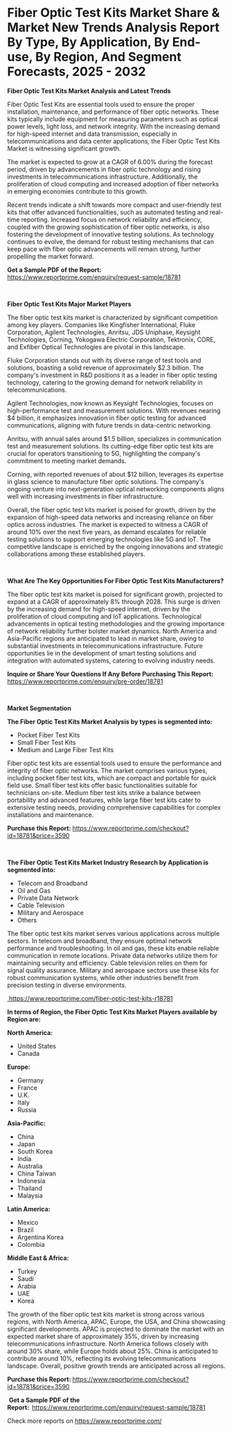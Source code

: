 <p><h1>Fiber Optic Test Kits Market Share & Market New Trends Analysis Report By Type, By Application, By End-use, By Region, And Segment Forecasts, 2025 - 2032</h1></p><p><strong>Fiber Optic Test Kits Market Analysis and Latest Trends</strong></p>
<p><p>Fiber Optic Test Kits are essential tools used to ensure the proper installation, maintenance, and performance of fiber optic networks. These kits typically include equipment for measuring parameters such as optical power levels, light loss, and network integrity. With the increasing demand for high-speed internet and data transmission, especially in telecommunications and data center applications, the Fiber Optic Test Kits Market is witnessing significant growth.</p><p>The market is expected to grow at a CAGR of 6.00% during the forecast period, driven by advancements in fiber optic technology and rising investments in telecommunications infrastructure. Additionally, the proliferation of cloud computing and increased adoption of fiber networks in emerging economies contribute to this growth. </p><p>Recent trends indicate a shift towards more compact and user-friendly test kits that offer advanced functionalities, such as automated testing and real-time reporting. Increased focus on network reliability and efficiency, coupled with the growing sophistication of fiber optic networks, is also fostering the development of innovative testing solutions. As technology continues to evolve, the demand for robust testing mechanisms that can keep pace with fiber optic advancements will remain strong, further propelling the market forward.</p></p>
<p><strong>Get a Sample PDF of the Report:&nbsp;</strong> <a href="https://www.reportprime.com/enquiry/request-sample/18781?utm_campaign=3120&utm_medium=2&utm_source=Github&utm_content=ia&utm_term=19032025&utm_id=fiber-optic-test-kits">https://www.reportprime.com/enquiry/request-sample/18781</a></p>
<p>&nbsp;</p>
<p><strong>Fiber Optic Test Kits Major Market Players</strong></p>
<p><p>The fiber optic test kits market is characterized by significant competition among key players. Companies like Kingfisher International, Fluke Corporation, Agilent Technologies, Anritsu, JDS Uniphase, Keysight Technologies, Corning, Yokogawa Electric Corporation, Tektronix, CORE, and Exfiber Optical Technologies are pivotal in this landscape.</p><p>Fluke Corporation stands out with its diverse range of test tools and solutions, boasting a solid revenue of approximately $2.3 billion. The company's investment in R&D positions it as a leader in fiber optic testing technology, catering to the growing demand for network reliability in telecommunications.</p><p>Agilent Technologies, now known as Keysight Technologies, focuses on high-performance test and measurement solutions. With revenues nearing $4 billion, it emphasizes innovation in fiber optic testing for advanced communications, aligning with future trends in data-centric networking.</p><p>Anritsu, with annual sales around $1.5 billion, specializes in communication test and measurement solutions. Its cutting-edge fiber optic test kits are crucial for operators transitioning to 5G, highlighting the company's commitment to meeting market demands.</p><p>Corning, with reported revenues of about $12 billion, leverages its expertise in glass science to manufacture fiber optic solutions. The company's ongoing venture into next-generation optical networking components aligns well with increasing investments in fiber infrastructure.</p><p>Overall, the fiber optic test kits market is poised for growth, driven by the expansion of high-speed data networks and increasing reliance on fiber optics across industries. The market is expected to witness a CAGR of around 10% over the next five years, as demand escalates for reliable testing solutions to support emerging technologies like 5G and IoT. The competitive landscape is enriched by the ongoing innovations and strategic collaborations among these established players.</p></p>
<p>&nbsp;</p>
<p><strong>What Are The Key Opportunities For Fiber Optic Test Kits Manufacturers?</strong></p>
<p><p>The fiber optic test kits market is poised for significant growth, projected to expand at a CAGR of approximately 8% through 2028. This surge is driven by the increasing demand for high-speed internet, driven by the proliferation of cloud computing and IoT applications. Technological advancements in optical testing methodologies and the growing importance of network reliability further bolster market dynamics. North America and Asia-Pacific regions are anticipated to lead in market share, owing to substantial investments in telecommunications infrastructure. Future opportunities lie in the development of smart testing solutions and integration with automated systems, catering to evolving industry needs.</p></p>
<p><strong>Inquire or Share Your Questions If Any Before Purchasing This Report:</strong> <a href="https://www.reportprime.com/enquiry/pre-order/18781?utm_campaign=3120&utm_medium=2&utm_source=Github&utm_content=ia&utm_term=19032025&utm_id=fiber-optic-test-kits">https://www.reportprime.com/enquiry/pre-order/18781</a></p>
<p>&nbsp;</p>
<p><strong>Market Segmentation</strong></p>
<p><strong>The Fiber Optic Test Kits Market Analysis by types is segmented into:</strong></p>
<p><ul><li>Pocket Fiber Test Kits</li><li>Small Fiber Test Kits</li><li>Medium and Large Fiber Test Kits</li></ul></p>
<p><p>Fiber optic test kits are essential tools used to ensure the performance and integrity of fiber optic networks. The market comprises various types, including pocket fiber test kits, which are compact and portable for quick field use. Small fiber test kits offer basic functionalities suitable for technicians on-site. Medium fiber test kits strike a balance between portability and advanced features, while large fiber test kits cater to extensive testing needs, providing comprehensive capabilities for complex installations and maintenance.</p></p>
<p><strong>Purchase this Report:&nbsp;</strong><a href="https://www.reportprime.com/checkout?id=18781&price=3590&utm_campaign=3120&utm_medium=2&utm_source=Github&utm_content=ia&utm_term=19032025&utm_id=fiber-optic-test-kits">https://www.reportprime.com/checkout?id=18781&price=3590</a></p>
<p>&nbsp;</p>
<p><strong>The Fiber Optic Test Kits Market Industry Research by Application is segmented into:</strong></p>
<p><ul><li>Telecom and Broadband</li><li>Oil and Gas</li><li>Private Data Network</li><li>Cable Television</li><li>Military and Aerospace</li><li>Others</li></ul></p>
<p><p>The fiber optic test kits market serves various applications across multiple sectors. In telecom and broadband, they ensure optimal network performance and troubleshooting. In oil and gas, these kits enable reliable communication in remote locations. Private data networks utilize them for maintaining security and efficiency. Cable television relies on them for signal quality assurance. Military and aerospace sectors use these kits for robust communication systems, while other industries benefit from precision testing in diverse environments.</p></p>
<p><a href="https://www.reportprime.com/fiber-optic-test-kits-r18781?utm_campaign=3120&utm_medium=2&utm_source=Github&utm_content=ia&utm_term=19032025&utm_id=fiber-optic-test-kits">&nbsp;https://www.reportprime.com/fiber-optic-test-kits-r18781</a></p>
<p><strong>In terms of Region, the Fiber Optic Test Kits Market Players available by Region are:</strong></p>
<p>
    <p> <strong> North America: </strong>
        <ul>
            <li>United States</li>
            <li>Canada</li>
        </ul>
        </p> 
    <p> <strong> Europe: </strong>
        <ul>
            <li>Germany</li>
            <li>France</li>
            <li>U.K.</li>
            <li>Italy</li>
            <li>Russia</li>
        </ul>
        </p> 
    <p> <strong> Asia-Pacific: </strong>
        <ul>
            <li>China</li>
            <li>Japan</li>
            <li>South Korea</li>
            <li>India</li>
            <li>Australia</li>
            <li>China Taiwan</li>
            <li>Indonesia</li>
            <li>Thailand</li>
            <li>Malaysia</li>
        </ul>
        </p> 
    <p> <strong> Latin America: </strong>
        <ul>
            <li>Mexico</li>
            <li>Brazil</li>
            <li>Argentina Korea</li>
            <li>Colombia</li>
        </ul>
        </p> 
    <p> <strong> Middle East & Africa: </strong>
        <ul>
            <li>Turkey</li>
            <li>Saudi</li>
            <li>Arabia</li>
            <li>UAE</li>
            <li>Korea</li>
        </ul>
    </p>
    </p>
<p><p>The growth of the fiber optic test kits market is strong across various regions, with North America, APAC, Europe, the USA, and China showcasing significant developments. APAC is projected to dominate the market with an expected market share of approximately 35%, driven by increasing telecommunications infrastructure. North America follows closely with around 30% share, while Europe holds about 25%. China is anticipated to contribute around 10%, reflecting its evolving telecommunications landscape. Overall, positive growth trends are anticipated across all regions.</p></p>
<p><strong>Purchase this Report: </strong><a href="https://www.reportprime.com/checkout?id=18781&price=3590&utm_campaign=3120&utm_medium=2&utm_source=Github&utm_content=ia&utm_term=19032025&utm_id=fiber-optic-test-kits">https://www.reportprime.com/checkout?id=18781&price=3590</a></p>
<p>&nbsp;<strong>Get a Sample PDF of the Report:&nbsp;&nbsp;</strong><a href="https://www.reportprime.com/enquiry/request-sample/18781?utm_campaign=3120&utm_medium=2&utm_source=Github&utm_content=ia&utm_term=19032025&utm_id=fiber-optic-test-kits">https://www.reportprime.com/enquiry/request-sample/18781</a></p>
<p><strong></strong></p>
<p>Check more reports on <a href="https://www.reportprime.com/?utm_campaign=3120&utm_medium=2&utm_source=Github&utm_content=ia&utm_term=19032025&utm_id=fiber-optic-test-kits">https://www.reportprime.com/</a></p>